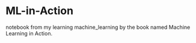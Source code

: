 # ML-in-Action
notebook from my learning machine_learning by the book named Machine Learning in Action. 
